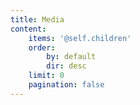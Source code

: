 ```yaml
---
title: Media
content:
    items: '@self.children'
    order:
        by: default
        dir: desc
    limit: 0
    pagination: false
---
```

